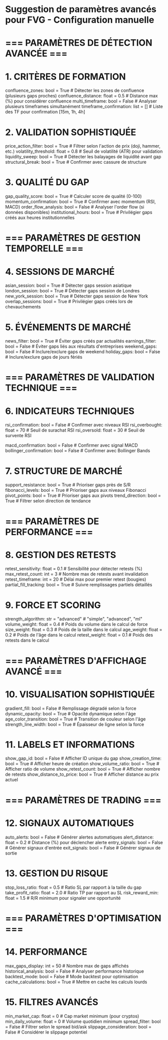 # Suggestion de paramètres avancés pour FVG - Configuration manuelle

# === PARAMÈTRES DE DÉTECTION AVANCÉE ===

# 1. CRITÈRES DE FORMATION
confluence_zones: bool = True           # Détecter les zones de confluence (plusieurs gaps proches)
confluence_distance: float = 0.5       # Distance max (%) pour considérer confluence
multi_timeframe: bool = False          # Analyser plusieurs timeframes simultanément
timeframe_confirmation: list = []      # Liste des TF pour confirmation [15m, 1h, 4h]

# 2. VALIDATION SOPHISTIQUÉE
price_action_filter: bool = True       # Filtrer selon l'action de prix (doji, hammer, etc.)
volatility_threshold: float = 0.8      # Seuil de volatilité (ATR) pour validation
liquidity_sweep: bool = True           # Détecter les balayages de liquidité avant gap
structural_break: bool = True          # Confirmer avec cassure de structure

# 3. QUALITÉ DU GAP
gap_quality_score: bool = True         # Calculer score de qualité (0-100)
momentum_confirmation: bool = True     # Confirmer avec momentum (RSI, MACD)
order_flow_analysis: bool = False      # Analyser l'order flow (si données disponibles)
institutional_hours: bool = True       # Privilégier gaps créés aux heures institutionnelles

# === PARAMÈTRES DE GESTION TEMPORELLE ===

# 4. SESSIONS DE MARCHÉ
asian_session: bool = True             # Détecter gaps session asiatique
london_session: bool = True            # Détecter gaps session de Londres  
new_york_session: bool = True          # Détecter gaps session de New York
overlap_sessions: bool = True          # Privilégier gaps créés lors de chevauchements

# 5. ÉVÉNEMENTS DE MARCHÉ
news_filter: bool = True               # Éviter gaps créés par actualités
earnings_filter: bool = False          # Éviter gaps liés aux résultats d'entreprises
weekend_gaps: bool = False             # Inclure/exclure gaps de weekend
holiday_gaps: bool = False             # Inclure/exclure gaps de jours fériés

# === PARAMÈTRES DE VALIDATION TECHNIQUE ===

# 6. INDICATEURS TECHNIQUES
rsi_confirmation: bool = False         # Confirmer avec niveaux RSI
rsi_overbought: float = 70            # Seuil de surachat RSI
rsi_oversold: float = 30              # Seuil de survente RSI

macd_confirmation: bool = False        # Confirmer avec signal MACD
bollinger_confirmation: bool = False   # Confirmer avec Bollinger Bands

# 7. STRUCTURE DE MARCHÉ
support_resistance: bool = True        # Prioriser gaps près de S/R
fibonacci_levels: bool = True          # Prioriser gaps aux niveaux Fibonacci
pivot_points: bool = True              # Prioriser gaps aux pivots
trend_direction: bool = True           # Filtrer selon direction de tendance

# === PARAMÈTRES DE PERFORMANCE ===

# 8. GESTION DES RETESTS
retest_sensitivity: float = 0.1       # Sensibilité pour détecter retests (%)
max_retest_count: int = 3              # Nombre max de retests avant invalidation
retest_timeframe: int = 20             # Délai max pour premier retest (bougies)
partial_fill_tracking: bool = True    # Suivre remplissages partiels détaillés

# 9. FORCE ET SCORING
strength_algorithm: str = "advanced"    # "simple", "advanced", "ml"
volume_weight: float = 0.4             # Poids du volume dans le calcul de force
size_weight: float = 0.3               # Poids de la taille dans le calcul
age_weight: float = 0.2                # Poids de l'âge dans le calcul
retest_weight: float = 0.1             # Poids des retests dans le calcul

# === PARAMÈTRES D'AFFICHAGE AVANCÉ ===

# 10. VISUALISATION SOPHISTIQUÉE
gradient_fill: bool = False            # Remplissage dégradé selon la force
dynamic_opacity: bool = True           # Opacité dynamique selon l'âge
age_color_transition: bool = True      # Transition de couleur selon l'âge
strength_line_width: bool = True       # Épaisseur de ligne selon la force

# 11. LABELS ET INFORMATIONS
show_gap_id: bool = False              # Afficher ID unique du gap
show_creation_time: bool = True        # Afficher heure de création
show_volume_ratio: bool = True         # Afficher ratio de volume
show_retest_count: bool = True         # Afficher nombre de retests
show_distance_to_price: bool = True    # Afficher distance au prix actuel

# === PARAMÈTRES DE TRADING ===

# 12. SIGNAUX AUTOMATIQUES  
auto_alerts: bool = False              # Générer alertes automatiques
alert_distance: float = 0.2            # Distance (%) pour déclencher alerte
entry_signals: bool = False            # Générer signaux d'entrée
exit_signals: bool = False             # Générer signaux de sortie

# 13. GESTION DU RISQUE
stop_loss_ratio: float = 0.5           # Ratio SL par rapport à la taille du gap
take_profit_ratio: float = 2.0         # Ratio TP par rapport au SL
risk_reward_min: float = 1.5           # R/R minimum pour signaler une opportunité

# === PARAMÈTRES D'OPTIMISATION ===

# 14. PERFORMANCE
max_gaps_display: int = 50             # Nombre max de gaps affichés
historical_analysis: bool = False      # Analyser performance historique
backtest_mode: bool = False            # Mode backtest pour optimisation
cache_calculations: bool = True        # Mettre en cache les calculs lourds

# 15. FILTRES AVANCÉS
min_market_cap: float = 0              # Cap market minimum (pour cryptos)
min_daily_volume: float = 0            # Volume quotidien minimum
spread_filter: bool = False            # Filtrer selon le spread bid/ask
slippage_consideration: bool = False   # Considérer le slippage potentiel